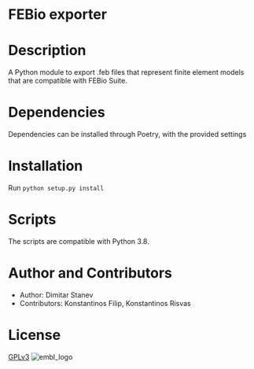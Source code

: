 # FEBio exporter

# Description

A Python module to export .feb files that represent finite element models that
are compatible with FEBio Suite.

# Dependencies
Dependencies can be installed through Poetry, with the provided settings

# Installation
Run `python setup.py install`

# Scripts
The scripts are compatible with Python 3.8. 

# Author and Contributors
- Author: Dimitar Stanev
- Contributors: Konstantinos Filip, Konstantinos Risvas

# License

[GPLv3](https://www.gnu.org/licenses/gpl-3.0.html)
![embl_logo](http://www.vvr.ece.upatras.gr/wp-content/uploads/sites/5/2020/01/vvr_logo_41.png)